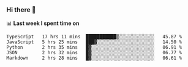 ### Hi there 👋

<!--
**DBvc/DBvc** is a ✨ _special_ ✨ repository because its `README.md` (this file) appears on your GitHub profile.

Here are some ideas to get you started:

- 🔭 I’m currently working on ...
- 🌱 I’m currently learning ...
- 👯 I’m looking to collaborate on ...
- 🤔 I’m looking for help with ...
- 💬 Ask me about ...
- 📫 How to reach me: ...
- 😄 Pronouns: ...
- ⚡ Fun fact: ...
-->

📊 **Last week I spent time on**
<!--START_SECTION:waka-->
```text
TypeScript   17 hrs 11 mins  ███████████▒░░░░░░░░░░░░░   45.87 % 
JavaScript   5 hrs 25 mins   ███▓░░░░░░░░░░░░░░░░░░░░░   14.50 % 
Python       2 hrs 35 mins   █▓░░░░░░░░░░░░░░░░░░░░░░░   06.91 % 
JSON         2 hrs 32 mins   █▓░░░░░░░░░░░░░░░░░░░░░░░   06.77 % 
Markdown     2 hrs 28 mins   █▓░░░░░░░░░░░░░░░░░░░░░░░   06.61 % 
```
<!--END_SECTION:waka-->
